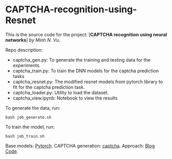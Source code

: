 # CAPTCHA-recognition-using-Resnet

This is the source code for the project: [**CAPTCHA recognition using neural networks**] *by Minh N. Vu*.

Repo description:

  * captcha_gen.py: To generate the training and testing data for the experiments.
  * captcha_train.py: To train the DNN models for the captcha prediction tasks
  * captcha_resnet.py: The modified resnet models from pytorch library to fit for the captcha prediction task.
  * captcha_loader.py: Utility to load the dataset.
  * captcha_view.ipynb: Notebook to view the results
  
To generate the data, run:

`bash job_generate.sh`

To train the model, run:

`bash job_train.sh`

Base models: [Pytorch](https://pytorch.org/).
CAPTCHA generation: [captcha](https://pypi.org/project/captcha/).
Approach: [Blog](https://medium.com/swlh/solving-captchas-using-resnet-50-without-using-ocr-3bdfbd0004a4) [Code](https://github.com/shishishu/pytorch-captcha-recognition).
